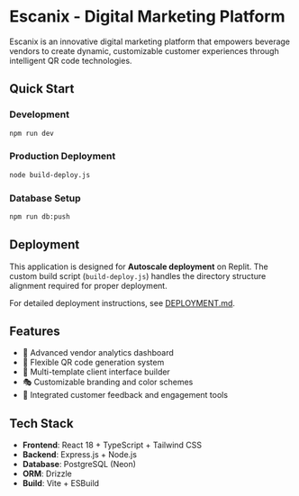 # Escanix - Digital Marketing Platform

Escanix is an innovative digital marketing platform that empowers beverage vendors to create dynamic, customizable customer experiences through intelligent QR code technologies.

## Quick Start

### Development
```bash
npm run dev
```

### Production Deployment
```bash
node build-deploy.js
```

### Database Setup
```bash
npm run db:push
```

## Deployment

This application is designed for **Autoscale deployment** on Replit. The custom build script (`build-deploy.js`) handles the directory structure alignment required for proper deployment.

For detailed deployment instructions, see [DEPLOYMENT.md](./DEPLOYMENT.md).

## Features

- 🎯 Advanced vendor analytics dashboard
- 🔗 Flexible QR code generation system  
- 🎨 Multi-template client interface builder
- 🎭 Customizable branding and color schemes
- 💬 Integrated customer feedback and engagement tools

## Tech Stack

- **Frontend**: React 18 + TypeScript + Tailwind CSS
- **Backend**: Express.js + Node.js
- **Database**: PostgreSQL (Neon)
- **ORM**: Drizzle
- **Build**: Vite + ESBuild
